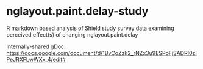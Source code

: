 # nglayout.paint.delay-study
R markdown based analysis of Shield study survey data examining perceived effect(s) of changing nglayout.paint.delay

Internally-shared gDoc: https://docs.google.com/document/d/1BvCoZzk2_rNZx3u9ESPoFjSADRI0zIPeJRXFLwWXx_4/edit#
